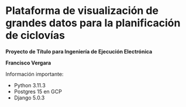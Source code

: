 # Plataforma de visualización de grandes datos para la planificación de ciclovías

**Proyecto de Título para Ingeniería de Ejecución Electrónica**

**Francisco Vergara**

Información importante:
- Python 3.11.3
- Postgres 15 en GCP
- Django 5.0.3

